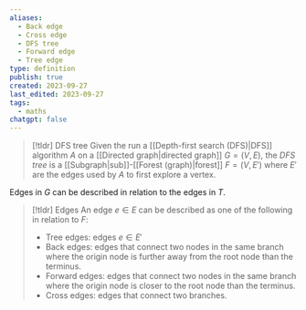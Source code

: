 ```yaml
---
aliases:
  - Back edge
  - Cross edge
  - DFS tree
  - Forward edge
  - Tree edge
type: definition
publish: true
created: 2023-09-27
last_edited: 2023-09-27
tags:
  - maths
chatgpt: false
---
```

> [!tldr] DFS tree
> Given the run a [[Depth-first search (DFS)|DFS]] algorithm $A$ on a [[Directed graph|directed graph]] $G = (V,E)$, the *DFS tree* is a [[Subgraph|sub]]-[[Forest (graph)|forest]] $F = (V,E')$ where $E'$ are the edges used by $A$ to first explore a vertex.

Edges in $G$ can be described in relation to the edges in $T$.

>[!tldr] Edges
>An edge $e \in E$ can be described as one of the following in relation to $F$:
>- Tree edges: edges $e \in E'$
>- Back edges: edges that connect two nodes in the same branch where the origin node is further away from the root node than the terminus.
>- Forward edges: edges that connect two nodes in the same branch where the origin node is closer to the root node than the terminus.
>- Cross edges: edges that connect two branches.

